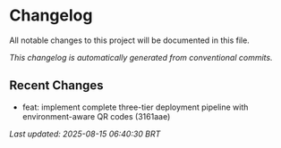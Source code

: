 # Changelog

All notable changes to this project will be documented in this file.

*This changelog is automatically generated from conventional commits.*

## Recent Changes

- feat: implement complete three-tier deployment pipeline with environment-aware QR codes (3161aae)

*Last updated: 2025-08-15 06:40:30 BRT*
